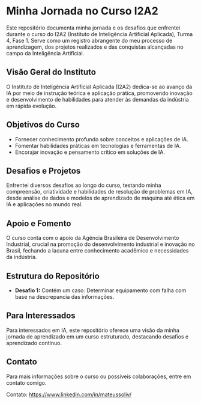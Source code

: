 # Minha Jornada no Curso I2A2

Este repositório documenta minha jornada e os desafios que enfrentei durante o curso do I2A2 (Instituto de Inteligência Artificial Aplicada), Turma 4, Fase 1. Serve como um registro abrangente do meu processo de aprendizagem, dos projetos realizados e das conquistas alcançadas no campo da Inteligência Artificial.

## Visão Geral do Instituto

O Instituto de Inteligência Artificial Aplicada (I2A2) dedica-se ao avanço da IA por meio de instrução teórica e aplicação prática, promovendo inovação e desenvolvimento de habilidades para atender às demandas da indústria em rápida evolução.

## Objetivos do Curso

- Fornecer conhecimento profundo sobre conceitos e aplicações de IA.
- Fomentar habilidades práticas em tecnologias e ferramentas de IA.
- Encorajar inovação e pensamento crítico em soluções de IA.

## Desafios e Projetos

Enfrentei diversos desafios ao longo do curso, testando minha compreensão, criatividade e habilidades de resolução de problemas em IA, desde análise de dados e modelos de aprendizado de máquina até ética em IA e aplicações no mundo real.

## Apoio e Fomento

O curso conta com o apoio da Agência Brasileira de Desenvolvimento Industrial, crucial na promoção do desenvolvimento industrial e inovação no Brasil, fechando a lacuna entre conhecimento acadêmico e necessidades da indústria.

## Estrutura do Repositório

- **Desafio 1:** Contém um caso: Determinar equipamento com falha com base na descrepancia das informações.

## Para Interessados

Para interessados em IA, este repositório oferece uma visão da minha jornada de aprendizado em um curso estruturado, destacando desafios e aprendizado contínuo.

## Contato

Para mais informações sobre o curso ou possíveis colaborações, entre em contato comigo.

Contato: https://www.linkedin.com/in/mateussoliv/
